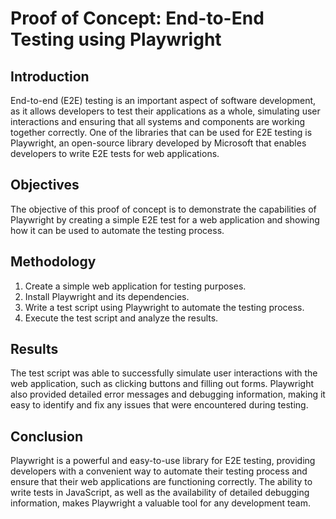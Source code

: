 # Proof of Concept: End-to-End Testing using Playwright

## Introduction

End-to-end (E2E) testing is an important aspect of software development, as it allows developers to test their applications as a whole, simulating user interactions and ensuring that all systems and components are working together correctly. One of the libraries that can be used for E2E testing is Playwright, an open-source library developed by Microsoft that enables developers to write E2E tests for web applications.

## Objectives

The objective of this proof of concept is to demonstrate the capabilities of Playwright by creating a simple E2E test for a web application and showing how it can be used to automate the testing process.

## Methodology

1. Create a simple web application for testing purposes.
2. Install Playwright and its dependencies.
3. Write a test script using Playwright to automate the testing process.
4. Execute the test script and analyze the results.

## Results
The test script was able to successfully simulate user interactions with the web application, such as clicking buttons and filling out forms. Playwright also provided detailed error messages and debugging information, making it easy to identify and fix any issues that were encountered during testing.

## Conclusion

Playwright is a powerful and easy-to-use library for E2E testing, providing developers with a convenient way to automate their testing process and ensure that their web applications are functioning correctly. The ability to write tests in JavaScript, as well as the availability of detailed debugging information, makes Playwright a valuable tool for any development team.